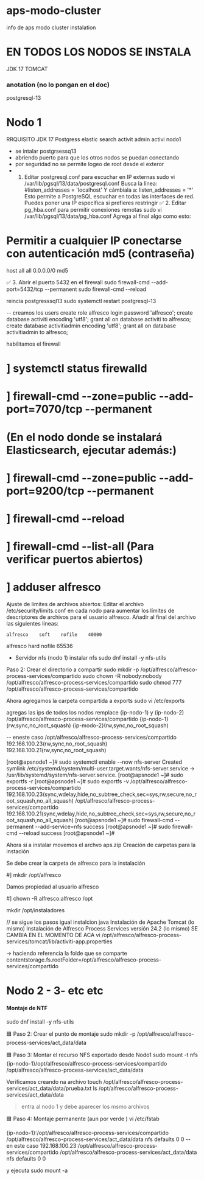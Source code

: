 # aps-modo-cluster

info de aps modo cluster instalation

# EN TODOS LOS NODOS SE INSTALA

JDK 17
TOMCAT

### anotation (no lo pongan en el doc)
postgresql-13

# Nodo 1

RRQUISITO
JDK 17
Postgress
elastic search
activit admin
activi nodo1

- se intalar postgrsessq13
- abriendo puerto para que los otros nodos se puedan conectando
- por seguridad no se permite logeo de root desde el exteror
-  1. Editar postgresql.conf para escuchar en IP externas
sudo vi /var/lib/pgsql/13/data/postgresql.conf
Busca la línea:
#listen_addresses = 'localhost'
Y cámbiala a:
listen_addresses = '*'
Esto permite a PostgreSQL escuchar en todas las interfaces de red. Puedes poner una IP específica si prefieres restringir
✅ 2. Editar pg_hba.conf para permitir conexiones remotas
sudo vi /var/lib/pgsql/13/data/pg_hba.conf
Agrega al final algo como esto:
# Permitir a cualquier IP conectarse con autenticación md5 (contraseña)
host    all             all             0.0.0.0/0               md5

✅ 3. Abrir el puerto 5432 en el firewall
sudo firewall-cmd --add-port=5432/tcp --permanent
sudo firewall-cmd --reload

reincia postgresssql13
sudo systemctl restart postgresql-13

-- creamos los users
create role alfresco login password 'alfresco';
create database activiti encoding 'utf8';
grant all on database activiti to alfresco;
create database activitiadmin encoding 'utf8';
grant all on database activitiadmin to alfresco;

habilitamos el firewall

# ] systemctl status firewalld
# ] firewall-cmd --zone=public --add-port=7070/tcp --permanent

# (En el nodo donde se instalará Elasticsearch, ejecutar además:)

# ] firewall-cmd --zone=public --add-port=9200/tcp --permanent
# ] firewall-cmd --reload
# ] firewall-cmd --list-all    (Para verificar puertos abiertos)

# ] adduser alfresco

 Ajuste de límites de archivos abiertos: Editar el archivo /etc/security/limits.conf en cada nodo para aumentar los límites de descriptores de archivos para el usuario alfresco. Añadir al final del archivo las siguientes líneas:

    alfresco    soft    nofile    40000
alfresco    hard    nofile    65536

- Servidor nfs
(nodo 1)
instalar nfs
sudo dnf install -y nfs-utils

Paso 2: Crear el directorio a compartir
sudo mkdir -p /opt/alfresco/alfresco-process-services/compartido
sudo chown -R nobody:nobody /opt/alfresco/alfresco-process-services/compartido
sudo chmod 777 /opt/alfresco/alfresco-process-services/compartido

Ahora agregamos la carpeta compartida a exports
sudo vi /etc/exports

agregas las ips de todos los nodos
remplace {ip-nodo-1) y (ip-nodo-2)
/opt/alfresco/alfresco-process-services/compartido {ip-nodo-1}(rw,sync,no_root_squash) {ip-modo-2}(rw,sync,no_root_squash)

-- eneste caso
/opt/alfresco/alfresco-process-services/compartido 192.168.100.23(rw,sync,no_root_squash) 192.168.100.21(rw,sync,no_root_squash)

[root@apsnode1 ~]# sudo systemctl enable --now nfs-server
Created symlink /etc/systemd/system/multi-user.target.wants/nfs-server.service → /usr/lib/systemd/system/nfs-server.service.
[root@apsnode1 ~]# sudo exportfs -r
[root@apsnode1 ~]# sudo exportfs -v
/opt/alfresco/alfresco-process-services/compartido
                192.168.100.23(sync,wdelay,hide,no_subtree_check,sec=sys,rw,secure,no_root_squash,no_all_squash)
/opt/alfresco/alfresco-process-services/compartido
                192.168.100.21(sync,wdelay,hide,no_subtree_check,sec=sys,rw,secure,no_root_squash,no_all_squash)
[root@apsnode1 ~]# sudo firewall-cmd --permanent --add-service=nfs
success
[root@apsnode1 ~]# sudo firewall-cmd --reload
success
[root@apsnode1 ~]# 


Ahora si a instalar
movemos el archvo aps.zip
Creación de carpetas para la instación

Se debe crear la carpeta de alfresco para la instalación

#]
mkdir /opt/alfresco


Damos propiedad al usuario alfresco

#]
chown -R alfresco:alfresco /opt



mkdir /opt/instaladores

// se sigue los pasos igual 
instalcion java
Instalación de Apache Tomcat (lo mismo)
Instalación de Alfresco Process Services versión 24.2 (lo mismo)
SE CAMBIA EN EL MOMENTO DE ACA
vi /opt/alfresco/alfresco-process-services/tomcat/lib/activiti-app.properties

-> haciendo referencia la folde que se comparte
contentstorage.fs.rootFolder=/opt/alfresco/alfresco-process-services/compartido



# Nodo 2 - 3- etc etc

#### Montaje de NTF
sudo dnf install -y nfs-utils

🟦 Paso 2: Crear el punto de montaje
sudo mkdir -p /opt/alfresco/alfresco-process-services/act_data/data

🟦 Paso 3: Montar el recurso NFS exportado desde Nodo1
sudo mount -t nfs {ip-nodo-1}/opt/alfresco/alfresco-process-services/compartido \
  /opt/alfresco/alfresco-process-services/act_data/data

Verificamos creando na archivo
touch /opt/alfresco/alfresco-process-services/act_data/data/prueba.txt
ls /opt/alfresco/alfresco-process-services/act_data/data

> entra al nodo 1 y debe aparecer los msmo archivos

🟦 Paso 4: Montaje permanente (aun por verde )
vi /etc/fstab

{ip-nodo-1}:/opt/alfresco/alfresco-process-services/compartido  /opt/alfresco/alfresco-process-services/act_data/data  nfs  defaults  0 0
-- en este caso
192.168.100.23:/opt/alfresco/alfresco-process-services/compartido  /opt/alfresco/alfresco-process-services/act_data/data  nfs  defaults  0 0

y ejecuta 
sudo mount -a
